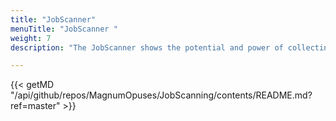 ```yaml
---
title: "JobScanner"
menuTitle: "JobScanner "
weight: 7
description: "The JobScanner shows the potential and power of collecting all the recruitment needs of the labour market in one place. Please note that it's current in demo and operates on historical data. We plan to populate it with live data early fall 2019."

---
```


{{< getMD "/api/github/repos/MagnumOpuses/JobScanning/contents/README.md?ref=master" >}}